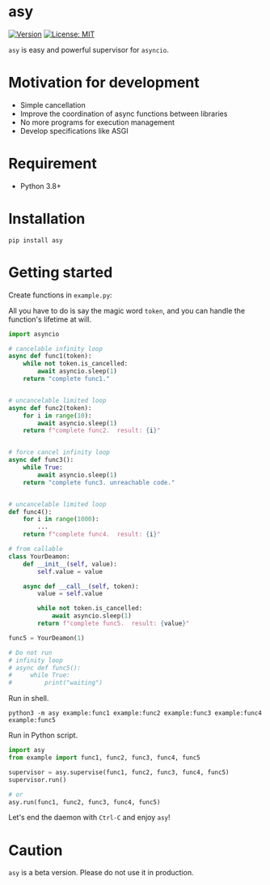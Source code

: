 # asy
[![Version](https://img.shields.io/pypi/v/asy)](https://pypi.org/project/asy)
[![License: MIT](https://img.shields.io/badge/license-MIT-yellow.svg)](https://opensource.org/licenses/MIT)

`asy` is easy and powerful supervisor for `asyncio`.

# Motivation for development

- Simple cancellation
- Improve the coordination of async functions between libraries
- No more programs for execution management
- Develop specifications like ASGI

# Requirement

- Python 3.8+

# Installation

``` shell
pip install asy
```

# Getting started

Create functions in `example.py`:

All you have to do is say the magic word `token`, and you can handle the function's lifetime at will.

``` python
import asyncio

# cancelable infinity loop
async def func1(token):
    while not token.is_cancelled:
        await asyncio.sleep(1)
    return "complete func1."


# uncancelable limited loop
async def func2(token):
    for i in range(10):
        await asyncio.sleep(1)
    return f"complete func2.  result: {i}"


# force cancel infinity loop
async def func3():
    while True:
        await asyncio.sleep(1)
    return "complete func3. unreachable code."


# uncancelable limited loop
def func4():
    for i in range(1000):
        ...
    return f"complete func4.  result: {i}"

# from callable
class YourDeamon:
    def __init__(self, value):
        self.value = value

    async def __call__(self, token):
        value = self.value

        while not token.is_cancelled:
            await asyncio.sleep(1)
        return f"complete func5.  result: {value}"

func5 = YourDeamon(1)

# Do not run
# infinity loop
# async def func5():
#     while True:
#         print("waiting")
```

Run in shell.

``` shell
python3 -m asy example:func1 example:func2 example:func3 example:func4 example:func5
```

Run in Python script.

``` python
import asy
from example import func1, func2, func3, func4, func5

supervisor = asy.supervise(func1, func2, func3, func4, func5)
supervisor.run()

# or
asy.run(func1, func2, func3, func4, func5)
```


Let's end the daemon with `Ctrl-C` and enjoy `asy`!

# Caution
`asy` is a beta version. Please do not use it in production.

